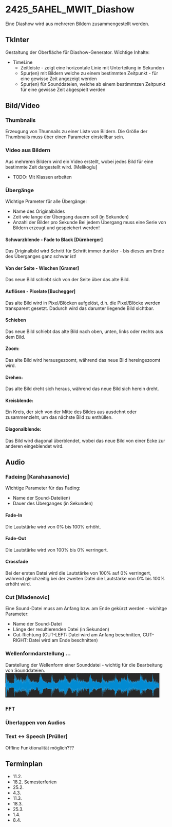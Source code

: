 # 2425_5AHEL_MWIT_Diashow
Eine Diashow wird aus mehreren Bildern zusammengestellt werden. 

## TkInter
Gestaltung der Oberfläche für Diashow-Generator. Wichtige Inhalte:
* TimeLine
  * Zeitleiste - zeigt eine horizontale Linie mit Unterteilung in Sekunden 
  * Spur(en) mit Bildern welche zu einem bestimmten Zeitpunkt - für eine gewisse Zeit angezeigt werden
  * Spur(en) für Sounddateien, welche ab einem bestimmtzen Zeitpunkt für eine gewisse Zeit abgespielt werden


## Bild/Video

### Thumbnails
Erzeugung von Thumnails zu einer Liste von Bildern. Die Größe der Thumbnails muss über einen Parameter einstellbar sein.

### Video aus Bildern 
Aus mehreren Bildern wird ein Video erstellt, wobei jedes Bild für eine bestimmte Zeit dargestellt wird.
[Melikoglu]
- TODO: Mit Klassen arbeiten

### Übergänge
Wichtige Prameter für alle Übergänge:
* Name des Originalbildes
* Zeit wie lange der Übergang dauern soll (in Sekunden)
* Anzahl der Bilder pro Sekunde
Bei jedem Übergang muss eine Serie von Bildern erzeugt und gespeichert werden!
#### Schwarzblende - Fade to Black [Dürnberger]
Das Originalbild wird Schritt für Schritt immer dunkler - bis dieses am Ende des Überganges ganz schwar ist!
#### Von der Seite - Wischen [Gramer]
Das neue Bild schiebt sich von der Seite über das alte Bild.
#### Auflösen - Pixelate [Buchegger]
Das alte Bild wird in Pixel/Blöcken aufgelöst, d.h. die Pixel/Blöcke werden transparent gesetzt. Dadurch wird das
darunter liegende Bild sichtbar.
#### Schieben
Das neue Bild schiebt das alte Bild nach oben, unten, links oder rechts aus dem Bild.
#### Zoom: 
Das alte Bild wird herausgezoomt, während das neue Bild hereingezoomt wird.
#### Drehen: 
Das alte Bild dreht sich heraus, während das neue Bild sich herein dreht.
#### Kreisblende: 
Ein Kreis, der sich von der Mitte des Bildes aus ausdehnt oder zusammenzieht, um das nächste Bild zu enthüllen.
#### Diagonalblende: 
Das Bild wird diagonal überblendet, wobei das neue Bild von einer Ecke zur anderen eingeblendet wird.



## Audio

### Fadeing [Karahasanovic]
Wichtige Parameter für das Fading:
* Name der Sound-Datei(en)
* Dauer des Überganges (in Sekunden)
#### Fade-In
Die Lautstärke wird von 0% bis 100% erhöht.
#### Fade-Out
Die Lautstärke wird von 100% bis 0% verringert.
#### Crossfade
Bei der ersten Datei wird die Lautstärke von 100% auf 0% verringert, während gleichzeitig bei der zweiten Datei die Lautstärke von 0% bis 100% erhöht wird.
### Cut [Mladenovic]
Eine Sound-Datei muss am Anfang bzw. am Ende gekürzt werden - wichitge Parameter:
* Name der Sound-Datei
* Länge der resultierenden Datei (in Sekunden)
* Cut-Richtung (CUT-LEFT: Datei wird am Anfang beschnitten, CUT-RIGHT: Datei wird am Ende beschnitten)
### Wellenformdarstellung ...
Darstellung der Wellenform einer Sounddatei - wichtig für die Bearbeitung von Sounddateien.
![Waveform-Darstellung](img/waveform.png)
### FFT
### Überlappen von Audios
### Text <-> Speech [Prüller]
Offline Funktionalität möglich???

## Terminplan

* 11.2.
* 18.2. Semesterferien
* 25.2.
* 4.3.
* 11.3.
* 18.3.
* 25.3.
* 1.4.
* 8.4.
